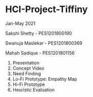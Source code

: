 # HCI-Project-Tiffiny

Jan-May 2021

Sakshi Shetty - PES1201800190

Swanuja Maslekar - PES1201800369

Mahah Sadique - PES1201801156

1. Presentation
2. Concept Video
3. Need Finding
4. Lo-Fi Prototype: Empathy Map
5. Hi-Fi Prototype
6. Heuristic Evaluation

